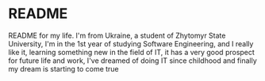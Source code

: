 # README
README for my life.
I'm from Ukraine, a student of Zhytomyr State University, I'm in the 1st year of studying Software Engineering, and I really like it, learning something new in the field of IT, it has a very good prospect for future life and work, I've dreamed of doing IT since childhood and finally my dream is starting to come true
